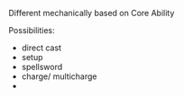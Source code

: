 Different mechanically based on Core Ability

Possibilities:
- direct cast
- setup
- spellsword
- charge/ multicharge
- 